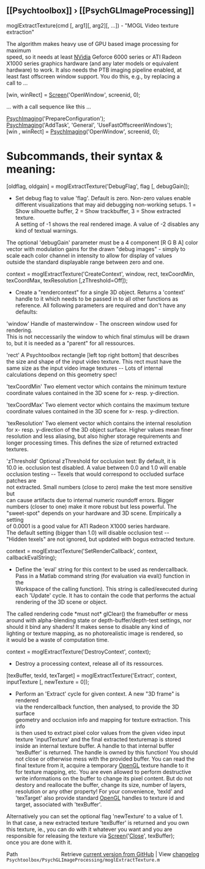 ## [[Psychtoolbox]] &#8250; [[PsychGLImageProcessing]]

moglExtractTexture(cmd [, arg1][, arg2][, ...]) - "MOGL Video texture extraction"  
  
  
The algorithm makes heavy use of GPU based image processing for maximum  
speed, so it needs at least [NVidia](NVidia) Geforce 6000 series or ATI Radeon  
X1000 series graphics hardware (and any later models or equivalent  
hardware) to work. It also needs the PTB imaging pipeline enabled, at  
least fast offscreen window support. You do this, e.g., by replacing a  
call to ...  
  
[win, winRect] = [Screen](Screen)('OpenWindow', screenid, 0);  
  
... with a call sequence like this ...  
  
[PsychImaging](PsychImaging)('PrepareConfiguration');  
[PsychImaging](PsychImaging)('AddTask', 'General', 'UseFastOffscreenWindows');  
[win , winRect] = [PsychImaging](PsychImaging)('OpenWindow', screenid, 0);  
  
  
  
Subcommands, their syntax & meaning:  
====================================  
  
[oldflag, oldgain] = moglExtractTexture('DebugFlag', flag [, debugGain]);  
- Set debug flag to value 'flag'. Default is zero. Non-zero values enable  
different visualizations that may aid debugging non-working setups. 1 =  
Show silhouette buffer, 2 = Show trackbuffer, 3 = Show extracted texture.  
A setting of -1 shows the real rendered image. A value of -2 disables any  
kind of textual warnings.  
  
The optional 'debugGain' parameter must be a 4 component [R G B A] color  
vector with modulation gains for the drawn "debug images" - simply to  
scale each color channel in intensity to allow for display of values  
outside the standard displayable range between zero and one.  
  
  
context = moglExtractTexture('CreateContext', window, rect, texCoordMin, texCoordMax, texResolution [,zThreshold=Off]);   
- Create a "rendercontext" for a single 3D object. Returns a 'context'  
handle to it which needs to be passed in to all other functions as  
reference. All following parameters are required and don't have any  
defaults:  
  
'window' Handle of masterwindow - The onscreen window used for rendering.  
This is not neccessarily the window to which final stimulus will be drawn  
to, but it is needed as a "parent" for all ressources.  
  
'rect' A Psychtoolbox rectangle [left top right bottom] that describes  
the size and shape of the input video texture. This rect must have the  
same size as the input video image textures -- Lots of internal  
calculations depend on this geometry spec!  
  
'texCoordMin' Two element vector which contains the minimum texture  
coordinate values contained in the 3D scene for x- resp. y-direction.  
  
'texCoordMax' Two element vector which contains the maximum texture  
coordinate values contained in the 3D scene for x- resp. y-direction.  
  
'texResolution' Two element vector which contains the internal resolution  
for x- resp. y-direction of the 3D object surface. Higher values mean finer  
resolution and less aliasing, but also higher storage requirements and  
longer processing times. This defines the size of returned extracted  
textures.  
  
'zThreshold' Optional zThreshold for occlusion test: By default, it is  
10.0 ie. occlusion test disabled. A value between 0.0 and 1.0 will enable  
occlusion testing -- Texels that would correspond to occluded surface patches are  
not extracted. Small numbers (close to zero) make the test more sensitive but  
can cause artifacts due to internal numeric roundoff errors. Bigger  
numbers (closer to one) make it more robust but less powerful. The  
"sweet-spot" depends on your hardware and 3D scene. Empirically a setting  
of 0.0001 is a good value for ATI Radeon X1000 series hardware.  
The default setting (bigger than 1.0) will disable occlusion test --  
"Hidden texels" are not ignored, but updated with bogus extracted texture.  
  
  
context = moglExtractTexture('SetRenderCallback', context, callbackEvalString);  
- Define the 'eval' string for this context to be used as rendercallback.  
Pass in a Matlab command string (for evaluation via eval() function in the  
Workspace of the calling function). This string is called/executed during  
each 'Update' cycle. It has to contain the code that performs the actual  
rendering of the 3D scene or object.  
  
The called rendering code \*must not\* glClear() the framebuffer or mess  
around with alpha-blending state or depth-buffer/depth-test settings, nor  
should it bind any shaders! It makes sense to disable any kind of  
lighting or texture mapping, as no photorealistic image is rendered, so  
it would be a waste of computation time.  
  
  
context = moglExtractTexture('DestroyContext', context);  
- Destroy a processing context, release all of its ressources.  
  
  
[texBuffer, texId, texTarget] = moglExtractTexture('Extract', context, inputTexture [, newTexture = 0]);  
- Perform an 'Extract' cycle for given context. A new "3D frame" is rendered  
via the rendercallback function, then analysed, to provide the 3D surface  
geometry and occlusion info and mapping for texture extraction. This info  
is then used to extract pixel color values from the given video input  
texture 'inputTexture' and the final extracted texturemap is stored  
inside an internal texture buffer. A handle to that internal buffer  
'texBuffer' is returned. The handle is owned by this function! You should  
not close or otherwise mess with the provided buffer. You can read the  
final texture from it, acquire a temporary [OpenGL](OpenGL) texture handle to it  
for texture mapping, etc. You are even allowed to perform destructive  
write informations on the buffer to change its pixel content. But do not  
destory and reallocate the buffer, change its size, number of layers,  
resolution or any other property! For your convenience, 'texId' and  
'texTarget' also provide standard [OpenGL](OpenGL) handles to texture id and  
target, associated with 'texBuffer'.  
  
Alternatively you can set the optional flag 'newTexture' to a value of 1.  
In that case, a new extracted texture 'texBuffer' is returned and you own  
this texture, ie., you can do with it whatever you want and you are  
responsible for releasing the texture via [Screen](Screen)('[Close](Close)', texBuffer);  
once you are done with it.  
  




<div class="code_header" style="text-align:right;">
  <span style="float:left;">Path&nbsp;&nbsp;</span> <span class="counter">Retrieve <a href=
  "https://raw.github.com/Psychtoolbox-3/Psychtoolbox-3/beta/Psychtoolbox/PsychGLImageProcessing/moglExtractTexture.m">current version from GitHub</a> | View <a href=
  "https://github.com/Psychtoolbox-3/Psychtoolbox-3/commits/beta/Psychtoolbox/PsychGLImageProcessing/moglExtractTexture.m">changelog</a></span>
</div>
<div class="code">
  <code>Psychtoolbox/PsychGLImageProcessing/moglExtractTexture.m</code>
</div>

